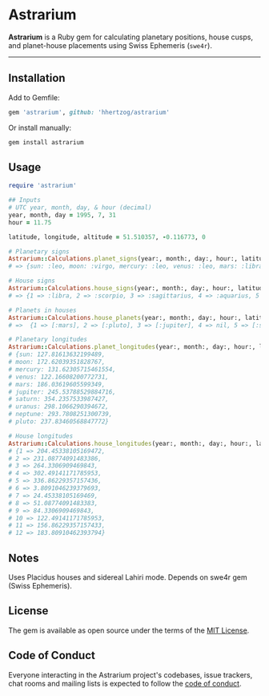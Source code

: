 # Astrarium

**Astrarium** is a Ruby gem for calculating planetary positions, house cusps, and planet-house placements using Swiss Ephemeris (`swe4r`).

---

## Installation

Add to Gemfile:

```ruby
gem 'astrarium', github: 'hhertzog/astrarium'
```

Or install manually:

```ruby
gem install astrarium
```

## Usage
```ruby
require 'astrarium'

## Inputs
# UTC year, month, day, & hour (decimal)
year, month, day = 1995, 7, 31
hour = 11.75

latitude, longitude, altitude = 51.510357, -0.116773, 0

# Planetary signs
Astrarium::Calculations.planet_signs(year:, month:, day:, hour:, latitude:, longitude:, altitude:)
# => {sun: :leo, moon: :virgo, mercury: :leo, venus: :leo, mars: :libra, jupiter: :sagittarius, saturn: :pisces, uranus: :capricorn, neptune: :capricorn, pluto: :scorpio}

# House signs
Astrarium::Calculations.house_signs(year:, month:, day:, hour:, latitude:, longitude:)
# => {1 => :libra, 2 => :scorpio, 3 => :sagittarius, 4 => :aquarius, 5 => :pisces, 6 => :aries, 7 => :aries, 8 => :taurus, 9 => :gemini, 10 => :leo, 11 => :virgo, 12 => :libra}

# Planets in houses
Astrarium::Calculations.house_planets(year:, month:, day:, hour:, latitude:, longitude:, altitude:)
# =>  {1 => [:mars], 2 => [:pluto], 3 => [:jupiter], 4 => nil, 5 => [:saturn], 6 => nil, 7 => nil, 8 => nil, 9 => nil, 10 => [:sun, :mercury, :venus], 11 => [:moon], 12 => nil}

# Planetary longitudes
Astrarium::Calculations.planet_longitudes(year:, month:, day:, hour:, latitude:, longitude:, altitude:)
# {sun: 127.81613632199489,
# moon: 172.62039351828767,
# mercury: 131.62305715461554,
# venus: 122.16608200772731,
# mars: 186.03619605599349,
# jupiter: 245.53788529884716,
# saturn: 354.2357533987427,
# uranus: 298.1066290394672,
# neptune: 293.7808251300739,
# pluto: 237.83460568847772}

# House longitudes
Astrarium::Calculations.house_longitudes(year:, month:, day:, hour:, latitude:, longitude:)
# {1 => 204.45338105169472,
# 2 => 231.08774091483386,
# 3 => 264.3306909469843,
# 4 => 302.49141171785953,
# 5 => 336.86229357157436,
# 6 => 3.8091046239379693,
# 7 => 24.45338105169469,
# 8 => 51.08774091483383,
# 9 => 84.3306909469843,
# 10 => 122.49141171785953,
# 11 => 156.86229357157433,
# 12 => 183.80910462393794}
```

## Notes
Uses Placidus houses and sidereal Lahiri mode.
Depends on swe4r gem (Swiss Ephemeris).

## License

The gem is available as open source under the terms of the [MIT License](https://opensource.org/licenses/MIT).

## Code of Conduct

Everyone interacting in the Astrarium project's codebases, issue trackers, chat rooms and mailing lists is expected to follow the [code of conduct](https://github.com/hhertzog/astrarium/blob/main/CODE_OF_CONDUCT.md).
